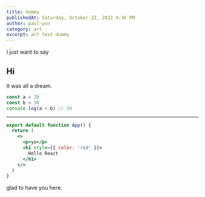 ```yaml
---
title: dummy
publishedAt: Saturday, October 22, 2022 4:36 PM
author: paul-yun
category: art
excerpt: art test dummy
---
```


I just want to say

## Hi

<Slides>

It was all a dream.

```jsx
const a = 20
const b = 30
console.log(a + b) // 50
```

---

```jsx App.js preview
export default function App() {
  return (
    <>
      <p>yo</p>
      <h1 style={{ color: 'red' }}>
        Hello React
      </h1>
    </>
  )
}
```

glad to have you here.

</Slides>
